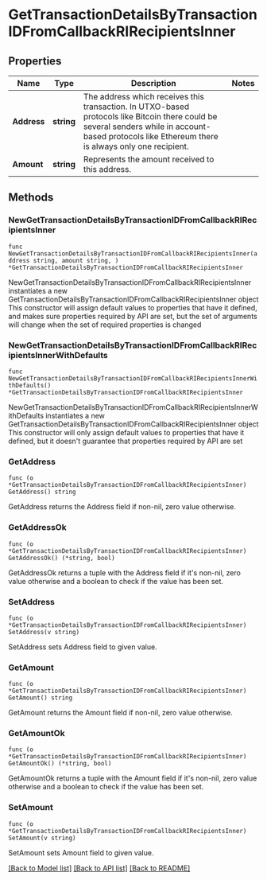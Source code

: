 # GetTransactionDetailsByTransactionIDFromCallbackRIRecipientsInner

## Properties

Name | Type | Description | Notes
------------ | ------------- | ------------- | -------------
**Address** | **string** | The address which receives this transaction. In UTXO-based protocols like Bitcoin there could be several senders while in account-based protocols like Ethereum there is always only one recipient. | 
**Amount** | **string** | Represents the amount received to this address. | 

## Methods

### NewGetTransactionDetailsByTransactionIDFromCallbackRIRecipientsInner

`func NewGetTransactionDetailsByTransactionIDFromCallbackRIRecipientsInner(address string, amount string, ) *GetTransactionDetailsByTransactionIDFromCallbackRIRecipientsInner`

NewGetTransactionDetailsByTransactionIDFromCallbackRIRecipientsInner instantiates a new GetTransactionDetailsByTransactionIDFromCallbackRIRecipientsInner object
This constructor will assign default values to properties that have it defined,
and makes sure properties required by API are set, but the set of arguments
will change when the set of required properties is changed

### NewGetTransactionDetailsByTransactionIDFromCallbackRIRecipientsInnerWithDefaults

`func NewGetTransactionDetailsByTransactionIDFromCallbackRIRecipientsInnerWithDefaults() *GetTransactionDetailsByTransactionIDFromCallbackRIRecipientsInner`

NewGetTransactionDetailsByTransactionIDFromCallbackRIRecipientsInnerWithDefaults instantiates a new GetTransactionDetailsByTransactionIDFromCallbackRIRecipientsInner object
This constructor will only assign default values to properties that have it defined,
but it doesn't guarantee that properties required by API are set

### GetAddress

`func (o *GetTransactionDetailsByTransactionIDFromCallbackRIRecipientsInner) GetAddress() string`

GetAddress returns the Address field if non-nil, zero value otherwise.

### GetAddressOk

`func (o *GetTransactionDetailsByTransactionIDFromCallbackRIRecipientsInner) GetAddressOk() (*string, bool)`

GetAddressOk returns a tuple with the Address field if it's non-nil, zero value otherwise
and a boolean to check if the value has been set.

### SetAddress

`func (o *GetTransactionDetailsByTransactionIDFromCallbackRIRecipientsInner) SetAddress(v string)`

SetAddress sets Address field to given value.


### GetAmount

`func (o *GetTransactionDetailsByTransactionIDFromCallbackRIRecipientsInner) GetAmount() string`

GetAmount returns the Amount field if non-nil, zero value otherwise.

### GetAmountOk

`func (o *GetTransactionDetailsByTransactionIDFromCallbackRIRecipientsInner) GetAmountOk() (*string, bool)`

GetAmountOk returns a tuple with the Amount field if it's non-nil, zero value otherwise
and a boolean to check if the value has been set.

### SetAmount

`func (o *GetTransactionDetailsByTransactionIDFromCallbackRIRecipientsInner) SetAmount(v string)`

SetAmount sets Amount field to given value.



[[Back to Model list]](../README.md#documentation-for-models) [[Back to API list]](../README.md#documentation-for-api-endpoints) [[Back to README]](../README.md)



